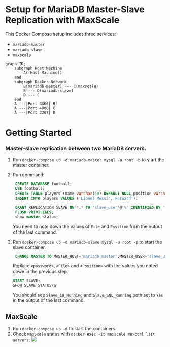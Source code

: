 # Setup for MariaDB Master-Slave Replication with MaxScale
This Docker Compose setup includes three services:
 + `mariadb-master`
 + `mariadb-slave`
 + `maxscale`

```mermaid
graph TD;
    subgraph Host Machine
        A((Host Machine))
    end
    subgraph Docker Network
        B(mariadb-master) --- C(maxscale)
        B --- D(mariadb-slave)
        D --- C
    end
    A ---|Port 3306| B
    A ---|Port 4006| C
    A ---|Port 3307| D
  ```
# Getting Started
### Master-slave replication between two MariaDB servers. 
1. Run `docker-compose up -d mariadb-master mysql -u root -p` to start the master container.
2. Run command:
   ```sql
    CREATE DATABASE football;
    USE football;
    CREATE TABLE players (name varchar(50) DEFAULT NULL,position varchar(50) DEFAULT NULL);
    INSERT INTO players VALUES ('Lionel Messi','Forward');

    GRANT REPLICATION SLAVE ON *.* TO 'slave_user'@'%' IDENTIFIED BY '<password>'; #enter password
    FLUSH PRIVILEGES;
    show master status;
    ``` 
    You need to note down the values of `File` and `Position` from the output of the last command.
3. Run `docker-compose up -d mariadb-slave mysql -u root -p` to start the slave container.
   ```sql
    CHANGE MASTER TO MASTER_HOST='mariadb-master',MASTER_USER='slave_user',MASTER_PASSWORD='<password>',MASTER_LOG_FILE='<File>',MASTER_LOG_POS=<Position>;
    ```
    Replace `<password>`, `<File>` and `<Position>` with the values you noted down in the previous step.

    ```sql
    START SLAVE;
    SHOW SLAVE STATUS\G
    ```
    You should see `Slave_IO_Running` and `Slave_SQL_Running` both set to `Yes` in the output of the last command.

## MaxScale
1. Run `docker-compose up -d` to start the containers.
2. Check `MaxScale` status with `docker exec -it maxscale maxctrl list servers`:
    ![](./res.png)
